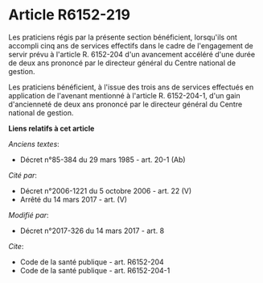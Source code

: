 # Article R6152-219

Les praticiens régis par la présente section bénéficient, lorsqu'ils ont accompli cinq ans de services effectifs dans le
cadre de l'engagement de servir prévu à l'article R. 6152-204 d'un avancement accéléré d'une durée de deux ans prononcé par
le directeur général du Centre national de gestion. 

Les praticiens bénéficient, à l'issue des trois ans de services effectués en application de l'avenant mentionné à l'article
R. 6152-204-1, d'un gain d'ancienneté de deux ans prononcé par le directeur général du Centre national de gestion.

**Liens relatifs à cet article**

_Anciens textes_:

  - Décret n°85-384 du 29 mars 1985 - art. 20-1 (Ab)

_Cité par_:

  - Décret n°2006-1221 du 5 octobre 2006 - art. 22 (V)
  - Arrêté du 14 mars 2017 - art. (V)

_Modifié par_:

  - Décret n°2017-326 du 14 mars 2017 - art. 8

_Cite_:

  - Code de la santé publique - art. R6152-204
  - Code de la santé publique - art. R6152-204-1
